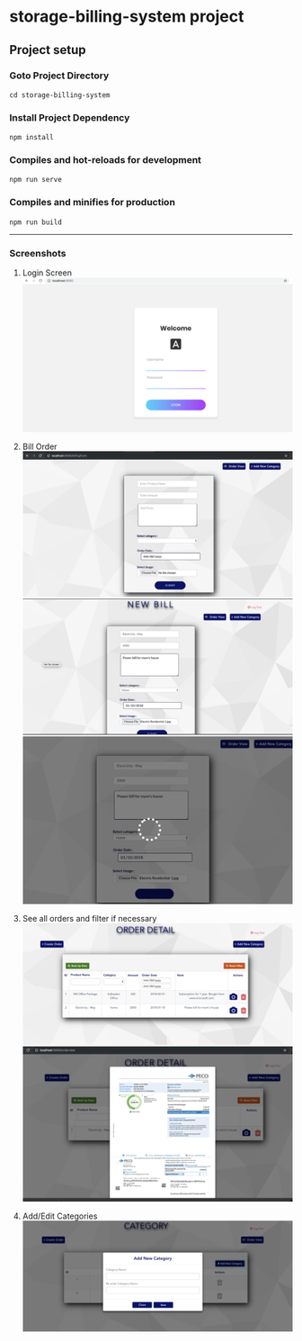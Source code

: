 # storage-billing-system project

## Project setup

### Goto Project Directory

```
cd storage-billing-system
```

### Install Project Dependency
```
npm install
```

### Compiles and hot-reloads for development
```
npm run serve
```

### Compiles and minifies for production
```
npm run build
```

---

### Screenshots

1. Login Screen
![Storage Bill System](/screenshots/Login.png "Login Page")

2. Bill Order 
![Storage Bill System](/screenshots/1.png "Add new bill")
![Storage Bill System](/screenshots/5.png "Add new bill")
![Storage Bill System](/screenshots/6.png "Add new bill")

3. See all orders and filter if necessary
![Storage Bill System](/screenshots/9.png "See all bills and filter if necessary")
![Storage Bill System](/screenshots/3.png "See all bills and filter if necessary")

4. Add/Edit Categories
![Storage Bill System](/screenshots/4.png "Add/Edit new categories")

